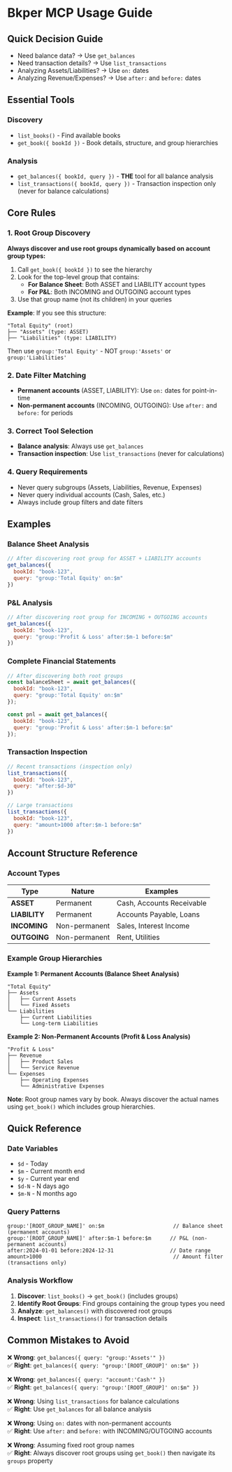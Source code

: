 # Bkper MCP Usage Guide

## Quick Decision Guide
- Need balance data? → Use `get_balances`
- Need transaction details? → Use `list_transactions` 
- Analyzing Assets/Liabilities? → Use `on:` dates
- Analyzing Revenue/Expenses? → Use `after:` and `before:` dates

## Essential Tools

### Discovery
- `list_books()` - Find available books
- `get_book({ bookId })` - Book details, structure, and group hierarchies

### Analysis
- `get_balances({ bookId, query })` - **THE** tool for all balance analysis
- `list_transactions({ bookId, query })` - Transaction inspection only (never for balance calculations)

## Core Rules

### 1. Root Group Discovery
**Always discover and use root groups dynamically based on account group types:**
1. Call `get_book({ bookId })` to see the hierarchy
2. Look for the top-level group that contains:
   - **For Balance Sheet**: Both ASSET and LIABILITY account types
   - **For P&L**: Both INCOMING and OUTGOING account types
3. Use that group name (not its children) in your queries

**Example**: If you see this structure:
```
"Total Equity" (root)
├── "Assets" (type: ASSET)
├── "Liabilities" (type: LIABILITY)
```
Then use `group:'Total Equity'` - NOT `group:'Assets'` or `group:'Liabilities'`

### 2. Date Filter Matching
- **Permanent accounts** (ASSET, LIABILITY): Use `on:` dates for point-in-time
- **Non-permanent accounts** (INCOMING, OUTGOING): Use `after:` and `before:` for periods

### 3. Correct Tool Selection
- **Balance analysis**: Always use `get_balances`
- **Transaction inspection**: Use `list_transactions` (never for calculations)

### 4. Query Requirements
- Never query subgroups (Assets, Liabilities, Revenue, Expenses)
- Never query individual accounts (Cash, Sales, etc.)
- Always include group filters and date filters

## Examples

### Balance Sheet Analysis
```javascript
// After discovering root group for ASSET + LIABILITY accounts
get_balances({ 
  bookId: "book-123", 
  query: "group:'Total Equity' on:$m" 
})
```

### P&L Analysis
```javascript
// After discovering root group for INCOMING + OUTGOING accounts
get_balances({ 
  bookId: "book-123", 
  query: "group:'Profit & Loss' after:$m-1 before:$m" 
})
```

### Complete Financial Statements
```javascript
// After discovering both root groups
const balanceSheet = await get_balances({ 
  bookId: "book-123", 
  query: "group:'Total Equity' on:$m" 
});

const pnl = await get_balances({ 
  bookId: "book-123", 
  query: "group:'Profit & Loss' after:$m-1 before:$m" 
});
```

### Transaction Inspection
```javascript
// Recent transactions (inspection only)
list_transactions({ 
  bookId: "book-123", 
  query: "after:$d-30" 
})

// Large transactions
list_transactions({ 
  bookId: "book-123", 
  query: "amount>1000 after:$m-1 before:$m" 
})
```

## Account Structure Reference

### Account Types
| Type | Nature | Examples |
|------|--------|----------|
| **ASSET** | Permanent | Cash, Accounts Receivable |
| **LIABILITY** | Permanent | Accounts Payable, Loans |
| **INCOMING** | Non-permanent | Sales, Interest Income |
| **OUTGOING** | Non-permanent | Rent, Utilities |

### Example Group Hierarchies

**Example 1: Permanent Accounts (Balance Sheet Analysis)**
```
"Total Equity"
├── Assets
│   ├── Current Assets
│   └── Fixed Assets
└── Liabilities
    ├── Current Liabilities
    └── Long-term Liabilities
```

**Example 2: Non-Permanent Accounts (Profit & Loss Analysis)**
```
"Profit & Loss"
├── Revenue
│   ├── Product Sales
│   └── Service Revenue
└── Expenses
    ├── Operating Expenses
    └── Administrative Expenses
```

**Note**: Root group names vary by book. Always discover the actual names using `get_book()` which includes group hierarchies.

## Quick Reference

### Date Variables
- `$d` - Today
- `$m` - Current month end
- `$y` - Current year end
- `$d-N` - N days ago
- `$m-N` - N months ago

### Query Patterns
```
group:'[ROOT_GROUP_NAME]' on:$m                      // Balance sheet (permanent accounts)
group:'[ROOT_GROUP_NAME]' after:$m-1 before:$m      // P&L (non-permanent accounts)
after:2024-01-01 before:2024-12-31                  // Date range
amount>1000                                          // Amount filter (transactions only)
```

### Analysis Workflow
1. **Discover**: `list_books()` → `get_book()` (includes groups)
2. **Identify Root Groups**: Find groups containing the group types you need
3. **Analyze**: `get_balances()` with discovered root groups
4. **Inspect**: `list_transactions()` for transaction details



## Common Mistakes to Avoid

❌ **Wrong**: `get_balances({ query: "group:'Assets'" })`  
✅ **Right**: `get_balances({ query: "group:'[ROOT_GROUP]' on:$m" })`

❌ **Wrong**: `get_balances({ query: "account:'Cash'" })`  
✅ **Right**: `get_balances({ query: "group:'[ROOT_GROUP]' on:$m" })`

❌ **Wrong**: Using `list_transactions` for balance calculations  
✅ **Right**: Use `get_balances` for all balance analysis

❌ **Wrong**: Using `on:` dates with non-permanent accounts  
✅ **Right**: Use `after:` and `before:` with INCOMING/OUTGOING accounts

❌ **Wrong**: Assuming fixed root group names  
✅ **Right**: Always discover root groups using `get_book()` then navigate its `groups` property